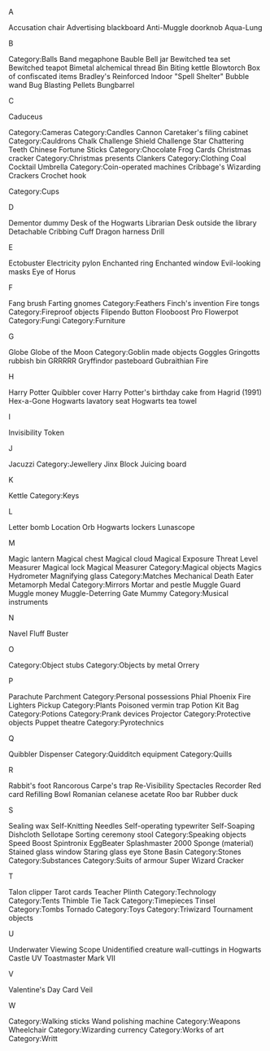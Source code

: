 A

Accusation chair
Advertising blackboard
Anti-Muggle doorknob
Aqua-Lung

B

Category:Balls
Band megaphone
Bauble
Bell jar
Bewitched tea set
Bewitched teapot
Bimetal alchemical thread
Bin
Biting kettle
Blowtorch
Box of confiscated items
Bradley's Reinforced Indoor "Spell Shelter"
Bubble wand
Bug Blasting Pellets
Bungbarrel

C

Caduceus

Category:Cameras
Category:Candles
Cannon
Caretaker's filing cabinet
Category:Cauldrons
Chalk
Challenge Shield
Challenge Star
Chattering Teeth
Chinese Fortune Sticks
Category:Chocolate Frog Cards
Christmas cracker
Category:Christmas presents
Clankers
Category:Clothing
Coal
Cocktail Umbrella
Category:Coin-operated machines
Cribbage's Wizarding Crackers
Crochet hook

Category:Cups

D

Dementor dummy
Desk of the Hogwarts Librarian
Desk outside the library
Detachable Cribbing Cuff
Dragon harness
Drill

E

Ectobuster
Electricity pylon
Enchanted ring
Enchanted window
Evil-looking masks
Eye of Horus

F

Fang brush
Farting gnomes
Category:Feathers
Finch's invention
Fire tongs
Category:Fireproof objects
Flipendo Button
Flooboost Pro
Flowerpot
Category:Fungi
Category:Furniture

G

Globe
Globe of the Moon
Category:Goblin made objects
Goggles
Gringotts rubbish bin
GRRRRR
Gryffindor pasteboard
Gubraithian Fire

H

Harry Potter Quibbler cover
Harry Potter's birthday cake from Hagrid (1991)
Hex-a-Gone
Hogwarts lavatory seat
Hogwarts tea towel

I

Invisibility Token

J

Jacuzzi
Category:Jewellery
Jinx Block
Juicing board

K

Kettle
Category:Keys

L

Letter bomb
Location Orb
Hogwarts lockers
Lunascope

M

Magic lantern
Magical chest
Magical cloud
Magical Exposure Threat Level Measurer
Magical lock
Magical Measurer
Category:Magical objects
Magics Hydrometer
Magnifying glass
Category:Matches
Mechanical Death Eater
Metamorph Medal
Category:Mirrors
Mortar and pestle
Muggle Guard
Muggle money
Muggle-Deterring Gate
Mummy
Category:Musical instruments

N

Navel Fluff Buster

O

Category:Object stubs
Category:Objects by metal
Orrery

P

Parachute
Parchment
Category:Personal possessions
Phial
Phoenix Fire Lighters
Pickup
Category:Plants
Poisoned vermin trap
Potion Kit Bag
Category:Potions
Category:Prank devices
Projector
Category:Protective objects
Puppet theatre
Category:Pyrotechnics

Q

Quibbler Dispenser
Category:Quidditch equipment
Category:Quills

R

Rabbit's foot
Rancorous Carpe's trap
Re-Visibility Spectacles
Recorder
Red card
Refilling Bowl
Romanian celanese acetate
Roo bar
Rubber duck

S

Sealing wax
Self-Knitting Needles
Self-operating typewriter
Self-Soaping Dishcloth
Sellotape
Sorting ceremony stool
Category:Speaking objects
Speed Boost
Spintronix EggBeater
Splashmaster 2000
Sponge (material)
Stained glass window
Staring glass eye
Stone Basin
Category:Stones
Category:Substances
Category:Suits of armour
Super Wizard Cracker

T

Talon clipper
Tarot cards
Teacher Plinth
Category:Technology
Category:Tents
Thimble
Tie Tack
Category:Timepieces
Tinsel
Category:Tombs
Tornado
Category:Toys
Category:Triwizard Tournament objects

U

Underwater Viewing Scope
Unidentified creature wall-cuttings in Hogwarts Castle
UV Toastmaster Mark VII

V

Valentine's Day Card
Veil

W

Category:Walking sticks
Wand polishing machine
Category:Weapons
Wheelchair
Category:Wizarding currency
Category:Works of art
Category:Writt